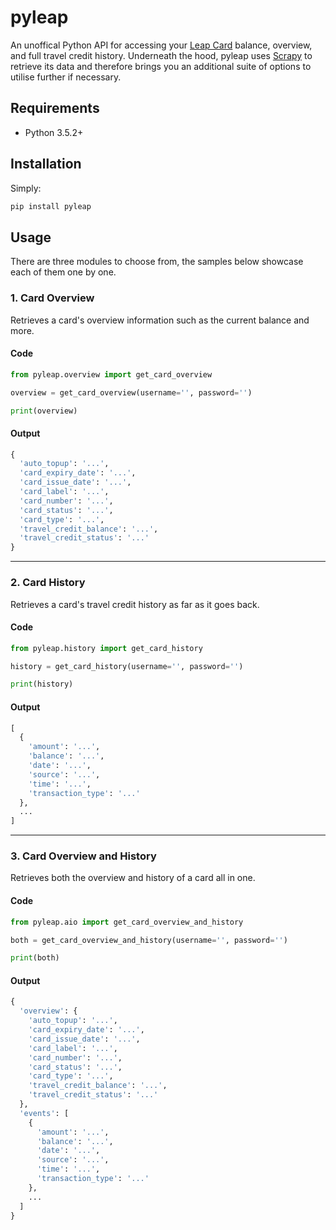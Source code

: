 # pyleap

An unoffical Python API for accessing your [Leap Card](https://www.leapcard.ie) balance, overview, and full travel credit history. Underneath the hood, pyleap uses [Scrapy](https://scrapy.org) to retrieve its data and therefore brings you an additional suite of options to utilise further if necessary.

## Requirements

- Python 3.5.2+

## Installation

Simply:

```python
pip install pyleap
```

## Usage

There are three modules to choose from, the samples below showcase each of them one by one.

### 1. Card Overview

Retrieves a card's overview information such as the current balance and more.

#### Code

```python
from pyleap.overview import get_card_overview

overview = get_card_overview(username='', password='')

print(overview)
```

#### Output

```python
{
  'auto_topup': '...',
  'card_expiry_date': '...',
  'card_issue_date': '...',
  'card_label': '...',
  'card_number': '...',
  'card_status': '...',
  'card_type': '...',
  'travel_credit_balance': '...',
  'travel_credit_status': '...'
}
```

---

### 2. Card History

Retrieves a card's travel credit history as far as it goes back.

#### Code

```python
from pyleap.history import get_card_history

history = get_card_history(username='', password='')

print(history)
```

#### Output

```python
[
  {
    'amount': '...',
    'balance': '...',
    'date': '...',
    'source': '...',
    'time': '...',
    'transaction_type': '...'
  },
  ...
]
```

---

### 3. Card Overview and History

Retrieves both the overview and history of a card all in one.

#### Code

```python
from pyleap.aio import get_card_overview_and_history

both = get_card_overview_and_history(username='', password='')

print(both)
```

#### Output

```python
{
  'overview': {
    'auto_topup': '...',
    'card_expiry_date': '...',
    'card_issue_date': '...',
    'card_label': '...',
    'card_number': '...',
    'card_status': '...',
    'card_type': '...',
    'travel_credit_balance': '...',
    'travel_credit_status': '...'
  },
  'events': [
    {
      'amount': '...',
      'balance': '...',
      'date': '...',
      'source': '...',
      'time': '...',
      'transaction_type': '...'
    },
    ...
  ]
}
```
